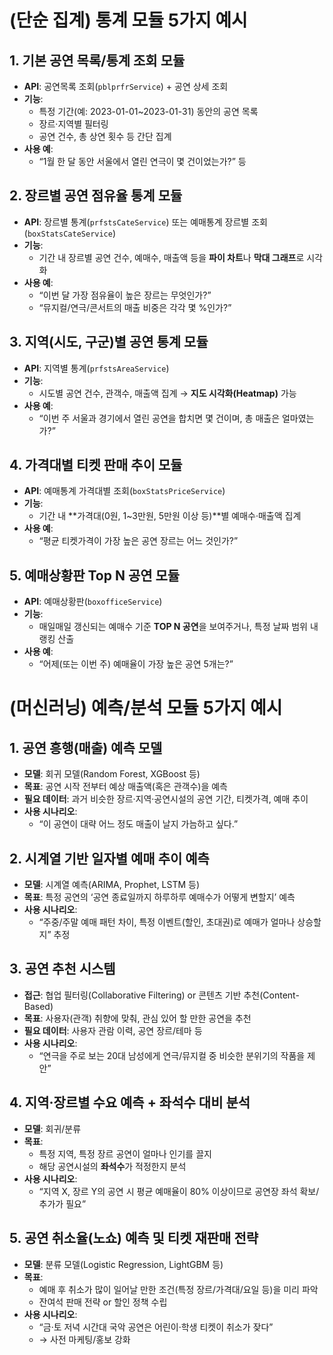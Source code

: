 # (단순 집계) 통계 모듈 5가지 예시

## 1. 기본 공연 목록/통계 조회 모듈

- **API**: 공연목록 조회(`pblprfrService`) + 공연 상세 조회
- **기능**:
  - 특정 기간(예: 2023-01-01~2023-01-31) 동안의 공연 목록
  - 장르·지역별 필터링
  - 공연 건수, 총 상연 횟수 등 간단 집계
- **사용 예**:
  - “1월 한 달 동안 서울에서 열린 연극이 몇 건이었는가?” 등

## 2. 장르별 공연 점유율 통계 모듈

- **API**: 장르별 통계(`prfstsCateService`) 또는 예매통계 장르별 조회(`boxStatsCateService`)
- **기능**:
  - 기간 내 장르별 공연 건수, 예매수, 매출액 등을 **파이 차트**나 **막대 그래프**로 시각화
- **사용 예**:
  - “이번 달 가장 점유율이 높은 장르는 무엇인가?”
  - “뮤지컬/연극/콘서트의 매출 비중은 각각 몇 %인가?”

## 3. 지역(시도, 구군)별 공연 통계 모듈

- **API**: 지역별 통계(`prfstsAreaService`)
- **기능**:
  - 시도별 공연 건수, 관객수, 매출액 집계 → **지도 시각화(Heatmap)** 가능
- **사용 예**:
  - “이번 주 서울과 경기에서 열린 공연을 합치면 몇 건이며, 총 매출은 얼마였는가?”

## 4. 가격대별 티켓 판매 추이 모듈

- **API**: 예매통계 가격대별 조회(`boxStatsPriceService`)
- **기능**:
  - 기간 내 **가격대(0원, 1~3만원, 5만원 이상 등)**별 예매수·매출액 집계
- **사용 예**:
  - “평균 티켓가격이 가장 높은 공연 장르는 어느 것인가?”

## 5. 예매상황판 Top N 공연 모듈

- **API**: 예매상황판(`boxofficeService`)
- **기능**:
  - 매일매일 갱신되는 예매수 기준 **TOP N 공연**을 보여주거나, 특정 날짜 범위 내 랭킹 산출
- **사용 예**:
  - “어제(또는 이번 주) 예매율이 가장 높은 공연 5개는?”

# (머신러닝) 예측/분석 모듈 5가지 예시

## 1. 공연 흥행(매출) 예측 모델

- **모델**: 회귀 모델(Random Forest, XGBoost 등)
- **목표**: 공연 시작 전부터 예상 매출액(혹은 관객수)을 예측
- **필요 데이터**: 과거 비슷한 장르·지역·공연시설의 공연 기간, 티켓가격, 예매 추이
- **사용 시나리오**:
  - “이 공연이 대략 어느 정도 매출이 날지 가늠하고 싶다.”

## 2. 시계열 기반 일자별 예매 추이 예측

- **모델**: 시계열 예측(ARIMA, Prophet, LSTM 등)
- **목표**: 특정 공연의 ‘공연 종료일까지 하루하루 예매수가 어떻게 변할지’ 예측
- **사용 시나리오**:
  - “주중/주말 예매 패턴 차이, 특정 이벤트(할인, 초대권)로 예매가 얼마나 상승할지” 추정

## 3. 공연 추천 시스템

- **접근**: 협업 필터링(Collaborative Filtering) or 콘텐츠 기반 추천(Content-Based)
- **목표**: 사용자(관객) 취향에 맞춰, 관심 있어 할 만한 공연을 추천
- **필요 데이터**: 사용자 관람 이력, 공연 장르/테마 등
- **사용 시나리오**:
  - “연극을 주로 보는 20대 남성에게 연극/뮤지컬 중 비슷한 분위기의 작품을 제안”

## 4. 지역·장르별 수요 예측 + 좌석수 대비 분석

- **모델**: 회귀/분류
- **목표**:
  - 특정 지역, 특정 장르 공연이 얼마나 인기를 끌지
  - 해당 공연시설의 **좌석수**가 적정한지 분석
- **사용 시나리오**:
  - “지역 X, 장르 Y의 공연 시 평균 예매율이 80% 이상이므로 공연장 좌석 확보/추가가 필요”

## 5. 공연 취소율(노쇼) 예측 및 티켓 재판매 전략

- **모델**: 분류 모델(Logistic Regression, LightGBM 등)
- **목표**:
  - 예매 후 취소가 많이 일어날 만한 조건(특정 장르/가격대/요일 등)을 미리 파악
  - 잔여석 판매 전략 or 할인 정책 수립
- **사용 시나리오**:
  - “금·토 저녁 시간대 국악 공연은 어린이·학생 티켓이 취소가 잦다”
  - → 사전 마케팅/홍보 강화
